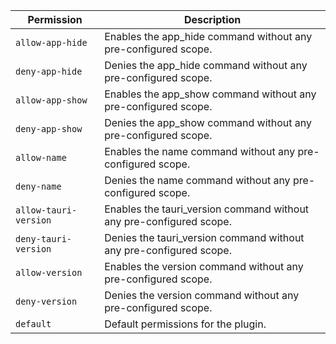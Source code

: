 | Permission | Description |
|------|-----|
|`allow-app-hide`|Enables the app_hide command without any pre-configured scope.|
|`deny-app-hide`|Denies the app_hide command without any pre-configured scope.|
|`allow-app-show`|Enables the app_show command without any pre-configured scope.|
|`deny-app-show`|Denies the app_show command without any pre-configured scope.|
|`allow-name`|Enables the name command without any pre-configured scope.|
|`deny-name`|Denies the name command without any pre-configured scope.|
|`allow-tauri-version`|Enables the tauri_version command without any pre-configured scope.|
|`deny-tauri-version`|Denies the tauri_version command without any pre-configured scope.|
|`allow-version`|Enables the version command without any pre-configured scope.|
|`deny-version`|Denies the version command without any pre-configured scope.|
|`default`|Default permissions for the plugin.|
